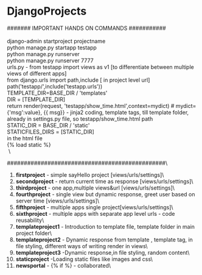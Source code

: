# DjangoProjects
####### IMPORTANT HANDS ON COMMANDS ###########\
\
django-admin startproject projectname\
python manage.py startapp testapp\
python manage.py runserver\
python manage.py runserver 7777\
urls.py - from testapp import views as v1 [to differentiate between multiple views of different apps]\
from django.urls import path,include [ in project level url]\
path('testapp/',include('testapp.urls'))\
TEMPLATE_DIR=BASE_DIR / 'templates'\
DIR = [TEMPLATE_DIR]\
return render(request, 'testapp/show_time.html',context=mydict) # mydict={'msg':value}, {{ msg}} - jinja2 coding, template tags, till template folder, already in settings.py file, so testapp/show_time.html path
\
STATIC_DIR = BASE_DIR / 'static' \
STATICFILES_DIRS = [STATIC_DIR] \
in the html file \
{% load static %} \
<img src="{% static 'images/fruits.jpg'%}" alt=""> \

###############################################\
1) **firstproject** - simple sayHello project [views/urls/settings]\
2) **secondproject** - return current time as response [views/urls/settings]\
3) **thirdproject** - one app,multiple views&url [views/urls/settings]\
4) **fourthproject** - single view but dynamic response, greet user based on server time [views/urls/settings]\
5) **fifthproject** - multiple apps single project[views/urls/settings]\
6) **sixthproject** - multiple apps with separate app level urls  - code reusability\
7) **templateproject1** - Introduction to template file, template folder in main project folder\
8) **templateproject2** - Dynamic response from template , template tag, in file styling, different ways of writing render in views\
9) **templateproject3** -Dynamic response,in file styling, random content\
10) **staticproject** -Loading static files like images and css\
11) **newsportal** - {% if %} - collaborated\
